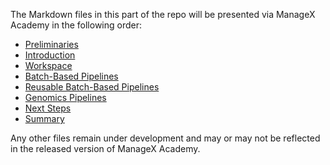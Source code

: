 The Markdown files in this part of the repo will be presented via ManageX Academy in the following order:

- [Preliminaries](/genomics/pipeline/prelims.md)
- [Introduction](/genomics/pipeline/intro.md)
- [Workspace](/genomics/pipeline/workspace.md) <!--- TODO --->
- [Batch-Based Pipelines](/genomics/pipeline/batch.md)
- [Reusable Batch-Based Pipelines](/genomics/pipeline/reusable_batch.md)
- [Genomics Pipelines](/genomics/pipeline/discipline_specific.md)
- [Next Steps](/genomics/pipeline/nextsteps.md)
- [Summary](/genomics/pipeline/summary.md) <!--- TODO --->

Any other files remain under development and may or may not be reflected in the released version of ManageX Academy.
